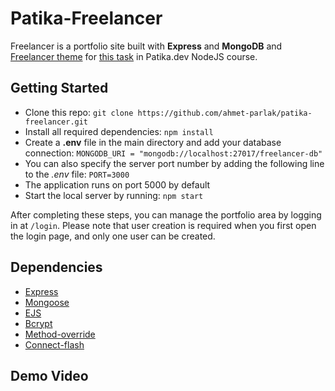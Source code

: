 # Patika-Freelancer
Freelancer is a portfolio site built with **Express** and **MongoDB** and [Freelancer theme](https://startbootstrap.com/theme/freelancer) for [this task](https://academy.patika.dev/courses/nodejs-backend-patikasi-projeleri/Freelancer-Proje) in Patika.dev NodeJS course.

## Getting Started
- Clone this repo: ```git clone https://github.com/ahmet-parlak/patika-freelancer.git```
- Install all required dependencies: ```npm install```
- Create a **.env** file in the main directory and add your database connection: ```MONGODB_URI = "mongodb://localhost:27017/freelancer-db"```
- You can also specify the server port number by adding the following line to the *.env* file: ```PORT=3000```
- The application runs on port 5000 by default
- Start the local server by running: ```npm start```

After completing these steps, you can manage the portfolio area by logging in at `/login`. Please note that user creation is required when you first open the login page, and only one user can be created.

## Dependencies
- [Express](https://expressjs.com/)
- [Mongoose](https://mongoosejs.com/)
- [EJS](https://ejs.co/)
- [Bcrypt](https://www.npmjs.com/package/bcrypt)
- [Method-override](https://www.npmjs.com/package/method-override)
- [Connect-flash](https://www.npmjs.com/package/connect-flash)

## Demo Video